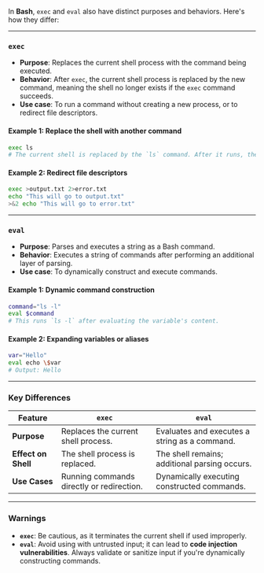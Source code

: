 In **Bash**, `exec` and `eval` also have distinct purposes and behaviors. Here's how they differ:

---

### **`exec`**
- **Purpose**: Replaces the current shell process with the command being executed.
- **Behavior**: After `exec`, the current shell process is replaced by the new command, meaning the shell no longer exists if the `exec` command succeeds.
- **Use case**: To run a command without creating a new process, or to redirect file descriptors.

#### Example 1: Replace the shell with another command
```bash
exec ls
# The current shell is replaced by the `ls` command. After it runs, the shell is gone.
```

#### Example 2: Redirect file descriptors
```bash
exec >output.txt 2>error.txt
echo "This will go to output.txt"
>&2 echo "This will go to error.txt"
```

---

### **`eval`**
- **Purpose**: Parses and executes a string as a Bash command.
- **Behavior**: Executes a string of commands after performing an additional layer of parsing.
- **Use case**: To dynamically construct and execute commands.

#### Example 1: Dynamic command construction
```bash
command="ls -l"
eval $command
# This runs `ls -l` after evaluating the variable's content.
```

#### Example 2: Expanding variables or aliases
```bash
var="Hello"
eval echo \$var
# Output: Hello
```

---

### **Key Differences**
| Feature            | `exec`                                    | `eval`                                  |
|---------------------|-------------------------------------------|-----------------------------------------|
| **Purpose**         | Replaces the current shell process.       | Evaluates and executes a string as a command. |
| **Effect on Shell** | The shell process is replaced.            | The shell remains; additional parsing occurs. |
| **Use Cases**       | Running commands directly or redirection. | Dynamically executing constructed commands. |

---

### **Warnings**
- **`exec`**: Be cautious, as it terminates the current shell if used improperly.
- **`eval`**: Avoid using with untrusted input; it can lead to **code injection vulnerabilities**.
        Always validate or sanitize input if you're dynamically constructing commands.
